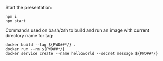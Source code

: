 Start the presentation:

```shell
npm i
npm start
```

Commands used on bash/zsh to build and run an image with current directory name for tag:

```shell
docker build --tag ${PWD##*/} .
docker run --rm ${PWD##*/}
docker service create --name helloworld --secret message ${PWD##*/}
```